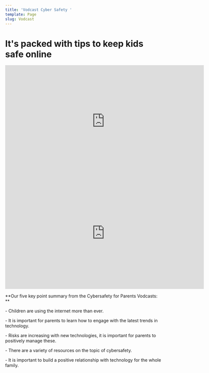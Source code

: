 ```yaml
---
title: 'Vodcast Cyber Safety '
template: Page
slug: Vodcast
---
```

# It's packed with tips to keep kids safe online

<iframe src="https://player.vimeo.com/video/266227434" width="640" height="360" frameborder="0" webkitallowfullscreen mozallowfullscreen allowfullscreen></iframe>

<iframe src="https://player.vimeo.com/video/266220766" width="640" height="360" frameborder="0" webkitallowfullscreen mozallowfullscreen allowfullscreen></iframe>





**Our five key point summary from the Cybersafety for Parents Vodcasts:**

\- Children are using the internet more than ever.

\- It is important for parents to learn how to engage with the latest trends in technology.

\- Risks are increasing with new technologies, it is important for parents to positively manage these.

\- There are a variety of resources on the topic of cybersafety.

\- It is important to build a positive relationship with technology for the whole family.
